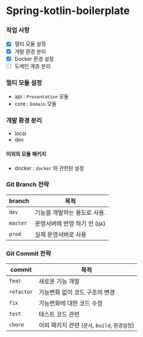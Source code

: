 # Spring-kotlin-boilerplate

### 작업 사항
- [x] 멀티 모듈 설정
- [x] 개발 환경 분리
- [x] Docker 환경 설정
- [ ] 도메인 계층 분리

### 멀티 모듈 설정
- api : `Presentation` 모듈
- core : `Domain` 모듈

### 개발 환경 분리
- local
- dev

#### 이외의 모듈 패키지

- docker : `docker` 와 관련된 설정

### Git Branch 전략

| branch   | 목적                   |
|----------|----------------------|
| `dev`    | 기능을 개발하는 용도로 사용.     |
| `master` | 운영서버에 반영 하기 전 (`QA`) |
| `prod`   | 실제 운영서버로 사용          |

### Git Commit 전략

| commit     | 목적                                |
|------------|-----------------------------------|
| `feat`     | 새로운 기능 개발                         |
| `refactor` | 기능변화 없이 코드 구조의 변경                 |
| `fix`      | 기능변화에 대한 코드 수정                    |
| `test`     | 테스트 코드 관련                         |
| `chore`    | 이외 패키지 관련 (`문서`, `build`, `환경설정`) |
